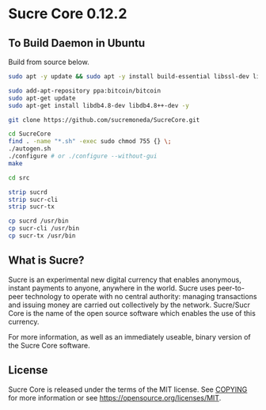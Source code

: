Sucre Core 0.12.2
===============================

To Build Daemon in Ubuntu
---------------------

Build from source below.

```bash
sudo apt -y update && sudo apt -y install build-essential libssl-dev libdb++-dev libboost-all-dev libcrypto++-dev libqrencode-dev libminiupnpc-dev libgmp-dev libgmp3-dev autoconf autogen automake libtool autotools-dev pkg-config bsdmainutils software-properties-common libzmq3-dev libminiupnpc-dev libssl-dev libevent-dev

sudo add-apt-repository ppa:bitcoin/bitcoin
sudo apt-get update
sudo apt-get install libdb4.8-dev libdb4.8++-dev -y

git clone https://github.com/sucremoneda/SucreCore.git

cd SucreCore
find . -name "*.sh" -exec sudo chmod 755 {} \;
./autogen.sh
./configure # or ./configure --without-gui
make

cd src

strip sucrd
strip sucr-cli
strip sucr-tx

cp sucrd /usr/bin
cp sucr-cli /usr/bin
cp sucr-tx /usr/bin
```


What is Sucre?
----------------

Sucre is an experimental new digital currency that enables anonymous, instant
payments to anyone, anywhere in the world. Sucre uses peer-to-peer technology
to operate with no central authority: managing transactions and issuing money
are carried out collectively by the network. Sucre/Sucr Core is the name of the open
source software which enables the use of this currency.

For more information, as well as an immediately useable, binary version of
the Sucre Core software.


License
-------

Sucre Core is released under the terms of the MIT license. See [COPYING](COPYING) for more
information or see https://opensource.org/licenses/MIT.

